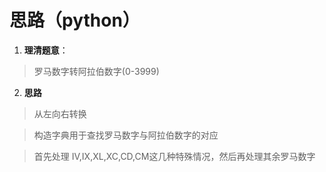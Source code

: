 # 思路（python）
1. **理清题意**：
> 罗马数字转阿拉伯数字(0-3999)
2. **思路**
>从左向右转换

>构造字典用于查找罗马数字与阿拉伯数字的对应

>首先处理 IV,IX,XL,XC,CD,CM这几种特殊情况，然后再处理其余罗马数字